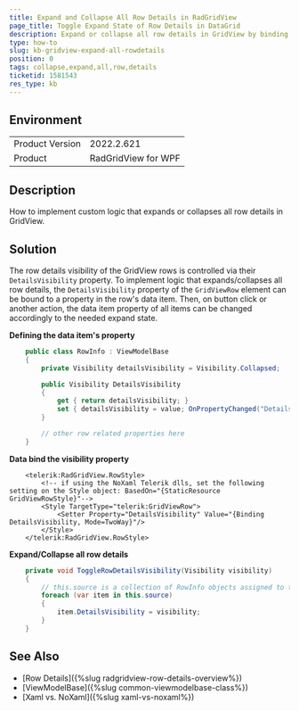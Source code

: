 ```yaml
---
title: Expand and Collapse All Row Details in RadGridView
page_title: Toggle Expand State of Row Details in DataGrid
description: Expand or collapse all row details in GridView by binding the DetailsVisibility property.
type: how-to
slug: kb-gridview-expand-all-rowdetails
position: 0
tags: collapse,expand,all,row,details
ticketid: 1581543
res_type: kb
---
```


## Environment
<table>
	<tbody>
		<tr>
			<td>Product Version</td>
			<td>2022.2.621</td>
		</tr>
		<tr>
			<td>Product</td>
			<td>RadGridView for WPF</td>
		</tr>
	</tbody>
</table>

## Description

How to implement custom logic that expands or collapses all row details in GridView.

## Solution

The row details visibility of the GridView rows is controlled via their `DetailsVisibility` property. To implement logic that expands/collapses all row details, the `DetailsVisibility` property of the `GridViewRow` element can be bound to a property in the row's data item. Then, on button click or another action, the data item property of all items can be changed accordingly to the needed expand state.

__Defining the data item's property__
```C#
	public class RowInfo : ViewModelBase
    {
        private Visibility detailsVisibility = Visibility.Collapsed;

        public Visibility DetailsVisibility
        {
            get { return detailsVisibility; }
            set { detailsVisibility = value; OnPropertyChanged("DetailsVisibility"); }
        }

        // other row related properties here
    }
```

__Data bind the visibility property__
```XAML
	<telerik:RadGridView.RowStyle>
		<!-- if using the NoXaml Telerik dlls, set the following setting on the Style object: BasedOn="{StaticResource GridViewRowStyle}"-->
		<Style TargetType="telerik:GridViewRow">
			<Setter Property="DetailsVisibility" Value="{Binding DetailsVisibility, Mode=TwoWay}"/>
		</Style>
	</telerik:RadGridView.RowStyle>
```

__Expand/Collapse all row details__
```C#
	private void ToggleRowDetailsVisibility(Visibility visibility)
	{
		// this.source is a collection of RowInfo objects assigned to the ItemsSource of RadGridView
		foreach (var item in this.source)
		{
			item.DetailsVisibility = visibility;
		}
	}
```

## See Also 
* [Row Details]({%slug radgridview-row-details-overview%})
* [ViewModelBase]({%slug common-viewmodelbase-class%})
* [Xaml vs. NoXaml]({%slug xaml-vs-noxaml%})